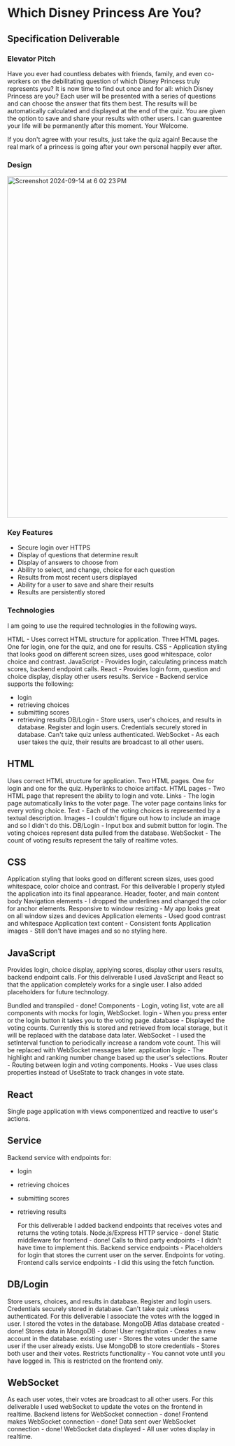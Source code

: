 # Which Disney Princess Are You?
## Specification Deliverable
### Elevator Pitch
Have you ever had countless debates with friends, family, and even co-workers on the debilitating question of which Disney Princess truly represents you? It is now time to find out once and for all: which Disney Princess are you? Each user will be presented with a series of questions and can choose the answer that fits them best. The results will be automatically calculated and displayed at the end of the quiz. You are given the option to save and share your results with other users. I can guarentee your life will be permanently after this moment. Your Welcome. 

If you don't agree with your results, just take the quiz again! Because the real mark of a princess is going after your own personal happily ever after.

### Design
<img width="782" alt="Screenshot 2024-09-14 at 6 02 23 PM" src="https://github.com/user-attachments/assets/944962aa-4f0c-4235-8e8c-78b61f489293">

### Key Features
- Secure login over HTTPS
- Display of questions that determine result
- Display of answers to choose from 
- Ability to select, and change, choice for each question
- Results from most recent users displayed 
- Ability for a user to save and share their results
- Results are persistently stored

### Technologies
I am going to use the required technologies in the following ways.

HTML - Uses correct HTML structure for application. Three HTML pages. One for login, one for the quiz, and one for results. 
CSS - Application styling that looks good on different screen sizes, uses good whitespace, color choice and contrast.
JavaScript - Provides login, calculating princess match scores, backend endpoint calls.
React - Provides login form, question and choice display, display other users results.
Service - Backend service supports the following:
- login
- retrieving choices
- submitting scores
- retrieving results
DB/Login - Store users, user's choices, and results in database. Register and login users. Credentials securely stored in database. Can't take quiz unless authenticated.
WebSocket - As each user takes the quiz, their results are broadcast to all other users.

## HTML
Uses correct HTML structure for application. Two HTML pages. One for login and one for the quiz. Hyperlinks to choice artifact.
  HTML pages - Two HTML page that represent the ability to login and vote.
   Links - The login page automatically links to the voter page. The voter page contains links for every voting choice.
   Text - Each of the voting choices is represented by a textual description.
   Images - I couldn't figure out how to include an image and so I didn't do this. 
   DB/Login - Input box and submit button for login. The voting choices represent data pulled from the database.
   WebSocket - The count of voting results represent the tally of realtime votes.
   
## CSS
Application styling that looks good on different screen sizes, uses good whitespace, color choice and contrast.
  For this deliverable I properly styled the application into its final appearance.
   Header, footer, and main content body
   Navigation elements - I dropped the underlines and changed the color for anchor elements.
   Responsive to window resizing - My app looks great on all window sizes and devices
   Application elements - Used good contrast and whitespace
   Application text content - Consistent fonts
   Application images - Still don't have images and so no styling here. 
   
## JavaScript
Provides login, choice display, applying scores, display other users results, backend endpoint calls.
  For this deliverable I used JavaScript and React so that the application completely works for a single user. I also added placeholders for future technology.

   Bundled and transpiled - done!
   Components - Login, voting list, vote are all components with mocks for login, WebSocket.
   login - When you press enter or the login button it takes you to the voting page.
   database - Displayed the voting counts. Currently this is stored and retrieved from local storage, but it will be replaced with the database data later.
   WebSocket - I used the setInterval function to periodically increase a random vote count. This will be replaced with WebSocket messages later.
   application logic - The highlight and ranking number change based up the user's selections.
   Router - Routing between login and voting components.
   Hooks - Vue uses class properties instead of UseState to track changes in vote state.
   
## React
Single page application with views componentized and reactive to user's actions.
## Service
Backend service with endpoints for:
- login
- retrieving choices
- submitting scores
- retrieving results

    For this deliverable I added backend endpoints that receives votes and returns the voting totals.
   Node.js/Express HTTP service - done!
   Static middleware for frontend - done!
   Calls to third party endpoints - I didn't have time to implement this. 
   Backend service endpoints - Placeholders for login that stores the current user on the server. Endpoints for voting.
   Frontend calls service endpoints - I did this using the fetch function.
  
## DB/Login
Store users, choices, and results in database. Register and login users. Credentials securely stored in database. Can't take quiz unless authenticated.
  For this deliverable I associate the votes with the logged in user. I stored the votes in the database.
  MongoDB Atlas database created - done!
   Stores data in MongoDB - done!
   User registration - Creates a new account in the database.
   existing user - Stores the votes under the same user if the user already exists.
   Use MongoDB to store credentials - Stores both user and their votes.
   Restricts functionality - You cannot vote until you have logged in. This is restricted on the frontend only. 
   
## WebSocket
As each user votes, their votes are broadcast to all other users.
  For this deliverable I used webSocket to update the votes on the frontend in realtime.
   Backend listens for WebSocket connection - done!
   Frontend makes WebSocket connection - done!
   Data sent over WebSocket connection - done!
   WebSocket data displayed - All user votes display in realtime.
